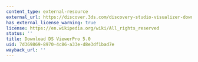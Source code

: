 ```yaml
---
content_type: external-resource
external_url: https://discover.3ds.com/discovery-studio-visualizer-download
has_external_license_warning: true
license: https://en.wikipedia.org/wiki/All_rights_reserved
status: ''
title: Download DS ViewerPro 5.0
uid: 7d369869-8970-4c86-a33e-d8e3df1bad7e
wayback_url: ''
---
```

